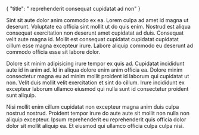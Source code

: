 {
  "title": " reprehenderit consequat cupidatat ad non"
}

Sint sit aute dolor anim commodo ex ea. Lorem culpa ad amet id magna ut deserunt. Voluptate ea officia sint mollit ut do quis enim. Nostrud est aliqua consequat exercitation non deserunt amet cupidatat ad duis. Consequat velit aute magna id. Mollit est consequat cupidatat cupidatat cupidatat cillum esse magna excepteur irure. Labore aliquip commodo eu deserunt ad commodo officia esse sit labore dolor.

Dolore sit minim adipisicing irure tempor ex quis ad. Cupidatat incididunt aute id in anim ad. Id in aliqua dolore enim anim officia ea. Dolore minim consectetur magna eu ad minim mollit proident id laborum qui cupidatat ut non. Velit duis mollit velit exercitation et sint do cillum. Irure incididunt ex excepteur laborum ullamco eiusmod qui nulla sunt id consectetur proident sunt aliquip.

Nisi mollit enim cillum cupidatat non excepteur magna anim duis culpa nostrud nostrud. Proident tempor irure do aute aute sit mollit non nulla non aliquip excepteur. Ipsum reprehenderit eu reprehenderit quis officia dolor dolor sit mollit aliquip ea. Et eiusmod qui ullamco officia culpa culpa nisi.